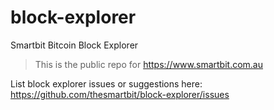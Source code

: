 # block-explorer
Smartbit Bitcoin Block Explorer
> This is the public repo for https://www.smartbit.com.au

List block explorer issues or suggestions here: https://github.com/thesmartbit/block-explorer/issues
